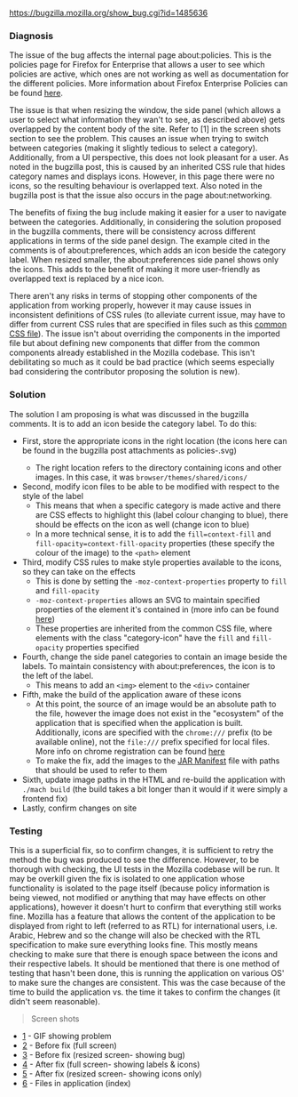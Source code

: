 https://bugzilla.mozilla.org/show_bug.cgi?id=1485636

### Diagnosis
The issue of the bug affects the internal page about:policies. 
This is the policies page for Firefox for Enterprise that allows a user to see which policies are active, which ones are not working as well as documentation for the different policies. More information about Firefox Enterprise Policies can be found [here](https://support.mozilla.org/en-US/products/firefox-enterprise).

The issue is that when resizing the window, the side panel (which allows a user to select what information they wan't to see, as described above) gets overlapped by the content body of the site. Refer to [1] in the screen shots section to see the problem. This causes an issue when trying to switch between categories (making it slightly tedious to select a category). Additionally, from a UI perspective, this does not look pleasant for a user. As noted in the bugzilla post, this is caused by an inherited CSS rule that hides category names and displays icons. However, in this page there were no icons, so the resulting behaviour is overlapped text. Also noted in the bugzilla post is that the issue also occurs in the page about:networking.

The benefits of fixing the bug include making it easier for a user to navigate between the categories. Additionally, in considering the solution proposed in the bugzilla comments, there will be consistency across different applications in terms of the side panel design. The example cited in the comments is of about:preferences, which adds an icon beside the category label. When resized smaller, the about:preferences side panel shows only the icons. This adds to the benefit of making it more user-friendly as overlapped text is replaced by a nice icon.

There aren't any risks in terms of stopping other components of the application from working properly, however it may cause issues in inconsistent definitions of CSS rules (to alleviate current issue, may have to differ from current CSS rules that are specified in files such as this [common CSS file](https://dxr.mozilla.org/mozilla-central/rev/c2593a3058afdfeaac5c990e18794ee8257afe99/browser/components/enterprisepolicies/content/aboutPolicies.css#3)). The issue isn't about overriding the components in the imported file but about defining new components that differ from the common components already established in the Mozilla codebase. This isn't debilitating so much as it could be bad practice (which seems especially bad considering the contributor proposing the solution is new).

### Solution
The solution I am proposing is what was discussed in the bugzilla comments.
It is to add an icon beside the category label.
To do this:
- First, store the appropriate icons in the right location (the icons here can be found in the bugzilla post attachments as policies-<CATEGORY>.svg)
    - The right location refers to the directory containing icons and other images. In this case, it was `browser/themes/shared/icons/`
- Second, modify icon files to be able to be modified with respect to the style of the label
    - This means that when a specific category is made active and there are CSS effects to highlight this (label colour changing to blue), there should be effects on the icon as well (change icon to blue)
    - In a more technical sense, it is to add the `fill=context-fill` and `fill-opacity=context-fill-opacity` properties (these specify the colour of the image) to the `<path>` element
- Third, modify CSS rules to make style properties available to the icons, so they can take on the effects
    - This is done by setting the `-moz-context-properties` property to `fill` and `fill-opacity`
    - `-moz-context-properties` allows an SVG to maintain specified properties of the element it's contained in (more info can be found [here](https://developer.mozilla.org/en-US/docs/Web/CSS/-moz-context-properties))
    - These properties are inherited from the common CSS file, where elements with the class "category-icon" have the `fill` and `fill-opacity` properties specified
- Fourth, change the side panel categories to contain an image beside the labels. To maintain consistency with about:preferences, the icon is to the left of the label.
    - This means to add an `<img>` element to the `<div>` container
- Fifth, make the build of the application aware of these icons
    - At this point, the source of an image would be an absolute path to the file, however the image does not exist in the "ecosystem" of the application that is specified when the application is built. Additionally, icons are specified with the `chrome:///` prefix (to be available online), not the `file:///` prefix specified for local files. More info on chrome registration can be found [here](https://developer.mozilla.org/en-US/docs/Mozilla/Chrome_Registration)
    - To make the fix, add the images to the [JAR Manifest](https://firefox-source-docs.mozilla.org/build/buildsystem/jar-manifests.html) file with paths that should be used to refer to them
- Sixth, update image paths in the HTML and re-build the application with `./mach build` (the build takes a bit longer than it would if it were simply a frontend fix)
- Lastly, confirm changes on site

### Testing
This is a superficial fix, so to confirm changes, it is sufficient to retry the method the bug was produced to see the difference.
However, to be thorough with checking, the UI tests in the Mozilla codebase will be run. It may be overkill given the fix is isolated to one application whose functionality is isolated to the page itself (because policy information is being viewed, not modified or anything that may have effects on other applications), however it doesn't hurt to confirm that everything still works fine.
Mozilla has a feature that allows the content of the application to be displayed from right to left (referred to as RTL) for international users, i.e. Arabic, Hebrew and so the change will also be checked with the RTL specification to make sure everything looks fine. This mostly means checking to make sure that there is enough space between the icons and their respective labels. It should be mentioned that there is one method of testing that hasn't been done, this is running the application on various OS' to make sure the changes are consistent. This was the case because of the time to build the application vs. the time it takes to confirm the changes (it didn't seem reasonable).

> Screen shots
- [1](https://bug1485636.bmoattachments.org/attachment.cgi?id=9003431) - GIF showing problem
- [2](./window-bigger-no-change.png) - Before fix (full screen)
- [3](./window-smaller-no-change.png) - Before fix (resized screen- showing bug)
- [4](./window-larger-change-applied.png) - After fix (full screen- showing labels & icons)
- [5](./window-smaller-change-applied.png) - After fix (resized screen- showing icons only)
- [6](./index-of-new-icons.jpg) - Files in application (index)